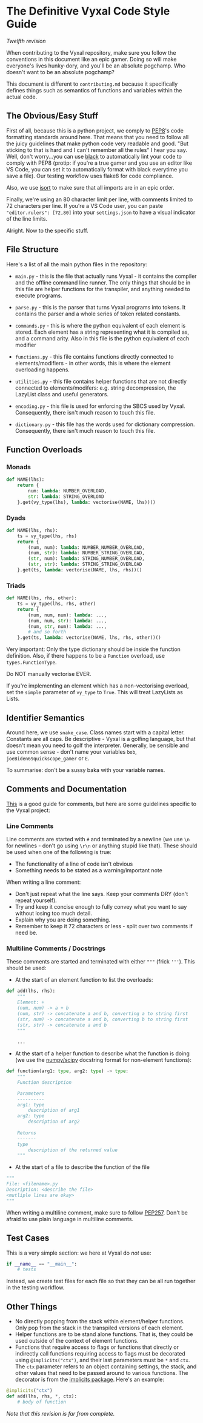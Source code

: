 # The Definitive Vyxal Code Style Guide
_Twelfth revision_


When contributing to the Vyxal repository, make sure you follow the conventions in this document like an epic gamer. Doing so will make everyone's lives hunky-dory, and you'll be an absolute pogchamp. Who doesn't want to be an absolute pogchamp?

This document is different to `contributing.md` because it specifically defines things such as semantics of functions and variables within the actual code.

## The Obvious/Easy Stuff

First of all, because this is a python project, we comply to [PEP8](https://www.python.org/dev/peps/pep-0008/)'s code formatting standards around here. That means that you need to follow all the juicy guidelines that make python code very readable and good. "But sticking to that is hard and I can't remember all the rules" I hear you say. Well, don't worry...you can use [black](https://pypi.org/project/black/) to automatically lint your code to comply with PEP8 (protip: if you're a true gamer and you use an editor like VS Code, you can set it to automatically format with black everytime you save a file). Our testing workflow uses flake8 for code compliance.

Also, we use [isort](https://pypi.org/project/isort/) to make sure that all imports are in an epic order. 

Finally, we're using an 80 character limit per line, with comments limited to 72 characters per line. If you're a VS Code user, you can paste `"editor.rulers": [72,80]` into your `settings.json` to have a visual indicator of the line limits.

Alright. Now to the specific stuff.

## File Structure

Here's a list of all the main python files in the repository:

- `main.py` - this is the file that actually runs Vyxal - it contains the compiler and the offline command line runner. The only things that should be in this file are helper functions for the transpiler, and anything needed to execute programs.

- `parse.py` - this is the parser that turns Vyxal programs into tokens. It contains the parser and a whole series of token related constants.

- `commands.py` - this is where the python equivalent of each element is stored. Each element has a string representing what it is compiled as, and a command arity. Also in this file is the python equivalent of each modifier

- `functions.py` - this file contains functions directly connected to elements/modifiers - in other words, this is where the element overloading happens.

- `utilities.py` - this file contains helper functions that are not directly connected to elements/modifers: e.g. string decompression, the LazyList class and useful generators.

- `encoding.py` - this file is used for enforcing the SBCS used by Vyxal. Consequently, there isn't much reason to touch this file.

- `dictionary.py` - this file has the words used for dictionary compression. Consequently, there isn't much reason to touch this file.


## Function Overloads
### Monads

```python
def NAME(lhs):
    return {
        num: lambda: NUMBER_OVERLOAD,
        str: lambda: STRING_OVERLOAD
    }.get(vy_type(lhs), lambda: vectorise(NAME, lhs))()
```

### Dyads

```python
def NAME(lhs, rhs):
    ts = vy_type(lhs, rhs)
    return {
        (num, num): lambda: NUMBER_NUMBER_OVERLOAD,
        (num, str): lambda: NUMBER_STRING_OVERLOAD,
        (str, num): lambda: STRING_NUMBER_OVERLOAD,
        (str, str): lambda: STRING_STRING_OVERLOAD
    }.get(ts, lambda: vectorise(NAME, lhs, rhs))()
```

### Triads

```python
def NAME(lhs, rhs, other):
    ts = vy_type(lhs, rhs, other)
    return {
        (num, num, num): lambda: ...,
        (num, num, str): lambda: ...,
        (num, str, num): lambda: ...,
        # and so forth
    }.get(ts, lambda: vectorise(NAME, lhs, rhs, other))()
```

Very important: Only the type dictionary should be inside the function definition. Also, if there happens to be a `Function` overload, use `types.FunctionType`.

Do NOT manually vectorise EVER.

If you're implementing an element which has a non-vectorising overload, set the `simple` parameter of `vy_type` to `True`. This will treat LazyLists as Lists.

## Identifier Semantics

Around here, we use `snake_case`. Class names start with a capital letter. Constants are all caps. Be descriptive - Vyxal is a golfing language, but that doesn't mean you need to golf the interpreter. Generally, be sensible and use common sense - don't name your variables `bob`, `joeBiden69quickscope_gamer` or `E`.

To summarise: don't be a sussy baka with your variable names.

## Comments and Documentation

[This](https://realpython.com/documenting-python-code/) is a good guide for comments, but here are some guidelines specific to the Vyxal project:

### Line Comments

Line comments are started with `#` and terminated by a newline (we use `\n` for newlines - don't go using `\r\n` or anything stupid like that). These should be used when one of the following is true:

- The functionality of a line of code isn't obvious
- Something needs to be stated as a warning/important note

When writing a line comment:

- Don't just repeat what the line says. Keep your comments DRY (don't repeat yourself).
- Try and keep it concise enough to fully convey what you want to say without losing too much detail.
- Explain why you are doing something.
- Remember to keep it 72 characters or less - split over two comments if need be.

### Multiline Comments / Docstrings

These comments are started and terminated with either `"""` (frick `'''`). This should be used:

- At the start of an element function to list the overloads:

```python
def add(lhs, rhs):
    """
    Element: +
    (num, num) -> a + b
    (num, str) -> concatenate a and b, converting a to string first
    (str, num) -> concatenate a and b, converting b to string first
    (str, str) -> concatenate a and b
    """
    
    ...
```

- At the start of a helper function to describe what the function is doing (we use the [numpy/scipy](https://numpydoc.readthedocs.io/en/latest/format.html) docstring format for non-element functions):

```python
def function(arg1: type, arg2: type) -> type:
    """
    Function description

    Parameters
    ----------
    arg1: type
        description of arg1
    arg2: type
        description of arg2
    
    Returns
    -------
    type
        description of the returned value
    """  
```

- At the start of a file to describe the function of the file

```python
"""
File: <filename>.py
Description: <describe the file>
<mutliple lines are okay>
"""
```

When writing a multiline comment, make sure to follow [PEP257](https://www.python.org/dev/peps/pep-0257/). Don't be afraid to use plain language in multiline comments.

## Test Cases

This is a very simple section: we here at Vyxal do _not_ use:

```python
if __name__ == "__main__":
    # tests
```

Instead, we create test files for each file so that they can be all run together in the testing workflow.

## Other Things

- No directly popping from the stack within element/helper functions. Only pop from the stack in the transpiled versions of each element.
- Helper functions are to be stand alone functions. That is, they could be used outside of the context of element functions.
- Functions that require access to flags or functions that directly or indirectly call functions requiring access to flags must be decorated using `@implicits("ctx")`, and their last parameters must be `*` and `ctx`. The `ctx` parameter refers to an object containing settings, the stack, and other values that need to be passed around to various functions. The decorator is from the [implicits package](https://pypi.org/project/implicits/). Here's an example:

```python
@implicits("ctx")
def add(lhs, rhs, *, ctx):
    # body of function
```

_Note that this revision is far from complete._
